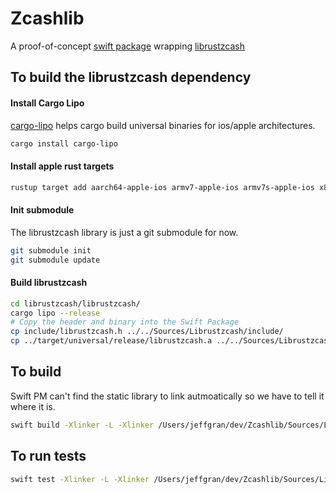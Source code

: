 # Zcashlib

A proof-of-concept [swift package](https://swift.org/package-manager/) wrapping [librustzcash](https://github.com/zcash/librustzcash)

## To build the librustzcash dependency

#### Install Cargo Lipo

[cargo-lipo](https://github.com/TimNN/cargo-lipo) helps cargo build universal binaries for ios/apple architectures.

```bash
cargo install cargo-lipo
```

#### Install apple rust targets

```bash
rustup target add aarch64-apple-ios armv7-apple-ios armv7s-apple-ios x86_64-apple-ios i386-apple-ios
```

#### Init submodule

The librustzcash library is just a git submodule for now.

```bash
git submodule init
git submodule update
```

#### Build librustzcash

```bash
cd librustzcash/librustzcash/
cargo lipo --release
# Copy the header and binary into the Swift Package
cp include/librustzcash.h ../../Sources/Librustzcash/include/
cp ../target/universal/release/librustzcash.a ../../Sources/Librustzcash/lib/
```

## To build

Swift PM can't find the static library to link autmoatically so we have to tell it where it is.

```bash
swift build -Xlinker -L -Xlinker /Users/jeffgran/dev/Zcashlib/Sources/Librustzcash/lib
```

## To run tests

```bash
swift test -Xlinker -L -Xlinker /Users/jeffgran/dev/Zcashlib/Sources/Librustzcash/lib
```

